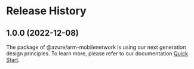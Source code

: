 # Release History
    
## 1.0.0 (2022-12-08)

The package of @azure/arm-mobilenetwork is using our next generation design principles. To learn more, please refer to our documentation [Quick Start](https://aka.ms/js-track2-quickstart).
